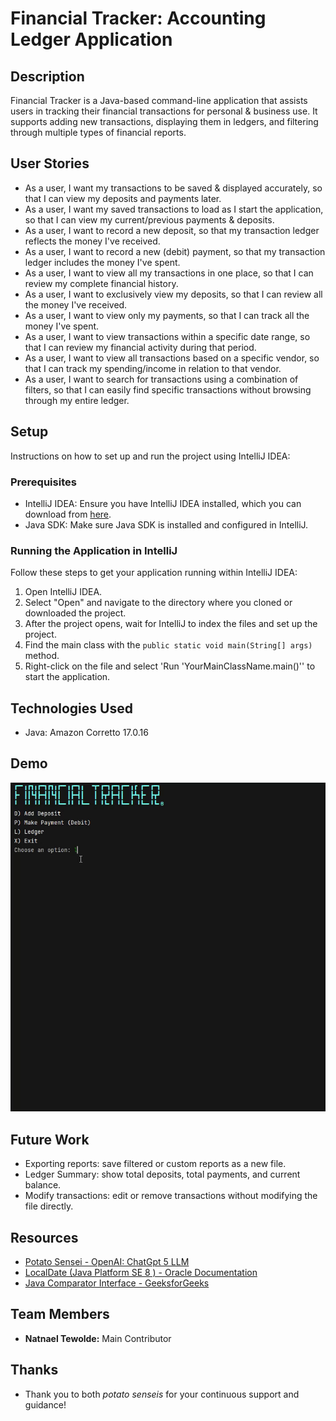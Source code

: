# Financial Tracker: Accounting Ledger Application

## Description 

Financial Tracker is a Java-based command-line application that assists users in tracking their financial transactions for personal & business use.
It supports adding new transactions, displaying them in ledgers, and filtering through multiple types of financial reports.

## User Stories

- As a user, I want my transactions to be saved & displayed accurately, so that I can view my deposits and payments later.
- As a user, I want my saved transactions to load as I start the application, so that I can view my current/previous payments & deposits.
- As a user, I want to record a new deposit, so that my transaction ledger reflects the money I've received.
- As a user, I want to record a new (debit) payment, so that my transaction ledger includes the money I've spent.
- As a user, I want to view all my transactions in one place, so that I can review my complete financial history.
- As a user, I want to exclusively view my deposits, so that I can review all the money I've received.
- As a user, I want to view only my payments, so that I can track all the money I've spent.
- As a user, I want to view transactions within a specific date range, so that I can review my financial activity during that period.
- As a user, I want to view all transactions based on a specific vendor, so that I can track my spending/income in relation to that vendor.
- As a user, I want to search for transactions using a combination of filters, so that I can easily find specific transactions without browsing through my entire ledger.

## Setup

Instructions on how to set up and run the project using IntelliJ IDEA:

### Prerequisites

- IntelliJ IDEA: Ensure you have IntelliJ IDEA installed, which you can download from [here](https://www.jetbrains.com/idea/download/).
- Java SDK: Make sure Java SDK is installed and configured in IntelliJ.

### Running the Application in IntelliJ

Follow these steps to get your application running within IntelliJ IDEA:

1. Open IntelliJ IDEA.
2. Select "Open" and navigate to the directory where you cloned or downloaded the project.
3. After the project opens, wait for IntelliJ to index the files and set up the project.
4. Find the main class with the `public static void main(String[] args)` method.
5. Right-click on the file and select 'Run 'YourMainClassName.main()'' to start the application.

## Technologies Used

- Java: Amazon Corretto 17.0.16

## Demo

![Application Screenshot](./capstone-demo.gif)

## Future Work

- Exporting reports: save filtered or custom reports as a new file.
- Ledger Summary: show total deposits, total payments, and current balance.
- Modify transactions: edit or remove transactions without modifying the file directly.

## Resources

- [Potato Sensei - OpenAI: ChatGpt 5 LLM](https://chatgpt.com/g/g-681d378b0c90819197b16e49abe384ec-potato-sensei)
- [LocalDate (Java Platform SE 8 ) - Oracle Documentation](https://docs.oracle.com/javase/8/docs/api/java/time/LocalDate.html)
- [Java Comparator Interface - GeeksforGeeks](https://www.geeksforgeeks.org/java/java-comparator-interface/)

## Team Members

- **Natnael Tewolde:** Main Contributor

## Thanks

- Thank you to both *potato senseis* for your continuous support and guidance!
